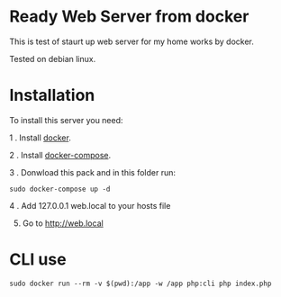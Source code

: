 # Ready Web Server from docker


This is test of staurt up web server for my home works by docker.


Tested on debian linux.


# Installation

To install this server you need:

1 . Install [docker](https://docs.docker.com/install/linux/docker-ce/debian/).

2 . Install [docker-compose](https://docs.docker.com/compose/install/).

3 . Donwload this pack and in this folder run:

```
sudo docker-compose up -d
``` 

4 . Add 127.0.0.1 web.local to your hosts file

5. Go to http://web.local

# CLI use

```
sudo docker run --rm -v $(pwd):/app -w /app php:cli php index.php
```
